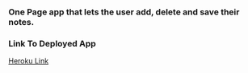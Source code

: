 ### One Page app that lets the user add, delete and save their notes.


### Link To Deployed App
[Heroku Link](https://note-it-app-hw.herokuapp.com/notes)
